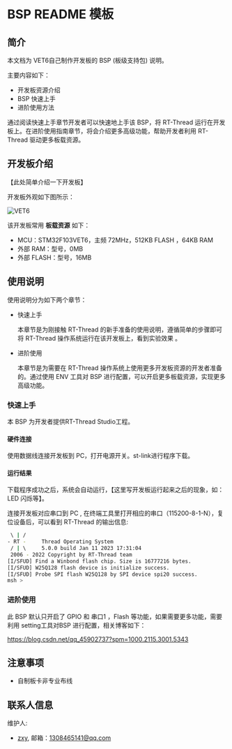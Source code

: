 # BSP README 模板

## 简介

本文档为 VET6自己制作开发板的 BSP (板级支持包) 说明。

主要内容如下：

- 开发板资源介绍
- BSP 快速上手
- 进阶使用方法

通过阅读快速上手章节开发者可以快速地上手该 BSP，将 RT-Thread 运行在开发板上。在进阶使用指南章节，将会介绍更多高级功能，帮助开发者利用 RT-Thread 驱动更多板载资源。

## 开发板介绍

【此处简单介绍一下开发板】

开发板外观如下图所示：

![VET6](E:\RTT\RT-Thread-LCD\VET6\figures\VET6.jpg)

该开发板常用 **板载资源** 如下：

- MCU：STM32F103VET6，主频 72MHz，512KB FLASH ，64KB RAM
- 外部 RAM：型号，0MB
- 外部 FLASH：型号，16MB

## 使用说明

使用说明分为如下两个章节：

- 快速上手

    本章节是为刚接触 RT-Thread 的新手准备的使用说明，遵循简单的步骤即可将 RT-Thread 操作系统运行在该开发板上，看到实验效果 。

- 进阶使用

    本章节是为需要在 RT-Thread 操作系统上使用更多开发板资源的开发者准备的。通过使用 ENV 工具对 BSP 进行配置，可以开启更多板载资源，实现更多高级功能。


### 快速上手

本 BSP 为开发者提供RT-Thread Studio工程。

#### 硬件连接

使用数据线连接开发板到 PC，打开电源开关。st-link进行程序下载。

#### 运行结果

下载程序成功之后，系统会自动运行，【这里写开发板运行起来之后的现象，如：LED 闪烁等】。

连接开发板对应串口到 PC , 在终端工具里打开相应的串口（115200-8-1-N），复位设备后，可以看到 RT-Thread 的输出信息:

```bash
 \ | /
- RT -     Thread Operating System
 / | \     5.0.0 build Jan 11 2023 17:31:04
 2006 - 2022 Copyright by RT-Thread team
[I/SFUD] Find a Winbond flash chip. Size is 16777216 bytes.
[I/SFUD] W25Q128 flash device is initialize success.
[I/SFUD] Probe SPI flash W25Q128 by SPI device spi20 success.
msh >
```
### 进阶使用

此 BSP 默认只开启了 GPIO 和 串口1 ，Flash 等功能，如果需要更多功能，需要利用 setting工具对BSP 进行配置，相关博客如下：

https://blog.csdn.net/qq_45902737?spm=1000.2115.3001.5343

## 注意事项

- 自制板卡非专业布线

## 联系人信息

维护人:

-  [zxy](https://github.com/ZosCat1), 邮箱：<1308465141@qq.com>